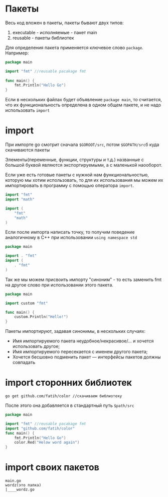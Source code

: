 # Пакеты
Весь код вложен в пакеты, пакеты бывают двух типов:
1. executable - исполняемые - пакет main
2. reusable - пакеты библиотек

Для определения пакета применяется ключевое слово `package`. Например:
```go
package main

import "fmt" //reusable pacakage fmt
 
func main() {
    fmt.Println("Hello Go")
}
```

Если в нескольких файлах будет объявление `package main`, то считается, что их функциональность определена в одном общем пакете, и не надо использовать `import`

# import
При импорте go смотрит сначала `$GOROOT/src`, потом `$GOPATH/src`б куда скачиваются пакеты

Элементы(переменные, функции, структуры и т.д.) названные с большой буквой являются экспортируемыми, а с маленькой наооборот.

Если уже есть готовые пакеты с нужной нам функциональностью, которую мы хотим использовать, то для их использования мы можем их импортировать в программу с помощью оператора `import`.

```go
import "fmt" 
import "math"

import ( 
	"fmt" 
	"math" 
)
```

Если после импорта написать точку, то получим поведение аналогичному в C++ при использовании `using namespace std`
```go
package main

import . "fmt"
import ( 
	. "fmt" 
)
```

Так же мы можем присвоить импорту "синоним" - то есть заменить fmt на другое слово при использовании этого пакета.

```go
package main

import custom "fmt"

func main() {
	custom.Println("Hello!")
}
```
Пакеты импортируют, задавая синонимы, в нескольких случаях:
-   Имя импортируемого пакета неудобное/некрасивое/… и хочется использовать другое;
-   Имя импортируемого пересекается с именем другого пакета;
-   Хочется бесшовно подменить пакет — интерфейсы пакетов должны совпадать

# import сторонних библиотек
```
go get github.com/fatih/color //скачиваем библиотеку
```

После этого она добавляется в стандартный путь `$path/src`

```go
package main

import "fmt" //reusable pacakage fmt
import "github.com/fatih/color"
func main() {
    fmt.Println("Hello Go")
    color.Red("Helow word again")
}
```

# import своих пакетов
```
main.go
wordz(это папка)
|____wordz.go
```